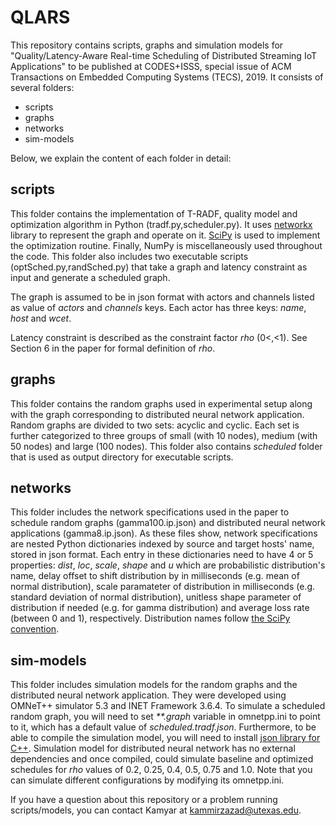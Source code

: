 # QLARS
This repository contains scripts, graphs and simulation models for "Quality/Latency-Aware Real-time Scheduling of Distributed Streaming IoT Applications" to be published at CODES+ISSS, special issue of ACM Transactions on Embedded Computing Systems (TECS), 2019.
It consists of several folders:

* scripts
* graphs
* networks
* sim-models

Below, we explain the content of each folder in detail:

## scripts
This folder contains the implementation of T-RADF, quality model and optimization algorithm in Python (tradf.py,scheduler.py). It uses [networkx](https://networkx.github.io/) library to represent the graph and operate on it. [SciPy](https://www.scipy.org/) is used to implement the optimization routine. Finally, NumPy is miscellaneously used throughout the code. This folder also includes two executable scripts (optSched.py,randSched.py) that take a graph and latency constraint as input and generate a scheduled graph. 

The graph is assumed to be in json format with actors and channels listed as value of _actors_ and _channels_ keys. Each actor has three keys: _name_, _host_ and _wcet_. 

Latency constraint is described as the constraint factor _rho_ (0<,<1). See Section 6 in the paper for formal definition of _rho_.

## graphs
This folder contains the random graphs used in experimental setup along with the graph corresponding to distributed neural network application. Random graphs are divided to two sets: acyclic and cyclic. Each set is further categorized to three groups of small (with 10 nodes), medium (with 50 nodes) and large (100 nodes). This folder also contains _scheduled_ folder that is used as output directory for executable scripts.

## networks
This folder includes the network specifications used in the paper to schedule random graphs (gamma100.ip.json) and distributed neural network applications (gamma8.ip.json). As these files show, network specifications are nested Python dictionaries indexed by source and target hosts' name, stored in json format. Each entry in these dictionaries need to have 4 or 5 properties: _dist_, _loc_, _scale_, _shape_ and _u_ which are probabilistic distribution's name, delay offset to shift distribution by in milliseconds (e.g. mean of normal distribution), scale paramateter of distribution in milliseconds (e.g. standard deviation of normal distribution), unitless shape parameter of distribution if needed (e.g. for gamma distribution) and average loss rate (between 0 and 1), respectively. Distribution names follow [the SciPy convention](https://docs.scipy.org/doc/scipy-0.16.1/reference/stats.html).

## sim-models
This folder includes simulation models for the random graphs and the distributed neural network application. They were developed using OMNeT++ simulator 5.3 and INET Framework 3.6.4. To simulate a scheduled random graph, you will need to set _**.graph_ variable in omnetpp.ini to point to it, which has a default value of _scheduled.tradf.json_. Furthermore, to be able to compile the simulation model, you will need to install [json library for C++](https://packages.debian.org/sid/libjsoncpp-dev). Simulation model for distributed neural network has no external dependencies and once compiled, could simulate baseline and optimized schedules for _rho_ values of 0.2, 0.25, 0.4, 0.5, 0.75 and 1.0. Note that you can simulate different configurations by modifying its omnetpp.ini.


If you have a question about this repository or a problem running scripts/models, you can contact Kamyar at kammirzazad@utexas.edu. 

